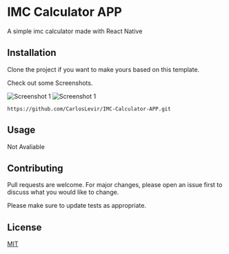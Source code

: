 # IMC Calculator APP

A simple imc calculator made with React Native

## Installation

Clone the project if you want to make yours based on this template.

Check out some Screenshots.

![Screenshot 1](https://imgur.com/SRqXset.png "Screenshot 1")
![Screenshot 1](https://imgur.com/KuCtRXL.png "Screenshot 1")

```
https://github.com/CarlosLevir/IMC-Calculator-APP.git
```

## Usage

Not Avaliable

## Contributing
Pull requests are welcome. For major changes, please open an issue first to discuss what you would like to change.

Please make sure to update tests as appropriate.

## License
[MIT](https://choosealicense.com/licenses/mit/)
